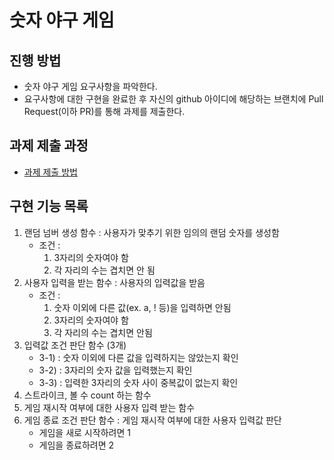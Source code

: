 # 숫자 야구 게임
## 진행 방법
* 숫자 야구 게임 요구사항을 파악한다.
* 요구사항에 대한 구현을 완료한 후 자신의 github 아이디에 해당하는 브랜치에 Pull Request(이하 PR)를 통해 과제를 제출한다.

## 과제 제출 과정
* [과제 제출 방법](https://github.com/next-step/nextstep-docs/tree/master/precourse)


## 구현 기능 목록
1. 랜덤 넘버 생성 함수 : 사용자가 맞추기 위한 임의의 랜덤 숫자를 생성함
   * 조건 : 
     1) 3자리의 숫자여야 함 
     2) 각 자리의 수는 겹치면 안 됨
2. 사용자 입력을 받는 함수 : 사용자의 입력값을 받음
   * 조건 :
     1) 숫자 이외에 다른 값(ex. a, ! 등)을 입력하면 안됨
     2) 3자리의 숫자여야 함
     3) 각 자리의 수는 겹치면 안됨
3. 입력값 조건 판단 함수 (3개)
   - 3-1) : 숫자 이외에 다른 값을 입력하지는 않았는지 확인
   - 3-2) : 3자리의 숫자 값을 입력했는지 확인
   - 3-3) : 입력한 3자리의 숫자 사이 중복값이 없는지 확인 
4. 스트라이크, 볼 수 count 하는 함수 
5. 게임 재시작 여부에 대한 사용자 입력 받는 함수 
6. 게임 종료 조건 판단 함수 : 게임 재시작 여부에 대한 사용자 입력값 판단 
   * 게임을 새로 시작하려면 1
   * 게임을 종료하려면 2